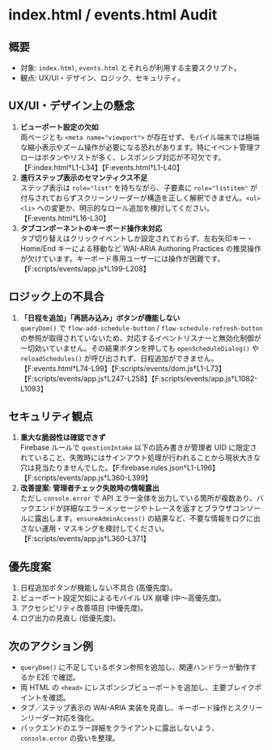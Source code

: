 # index.html / events.html Audit

## 概要
- 対象: `index.html`, `events.html` とそれらが利用する主要スクリプト。
- 観点: UX/UI・デザイン、ロジック、セキュリティ。

## UX/UI・デザイン上の懸念
1. **ビューポート設定の欠如**  
   両ページとも `<meta name="viewport">` が存在せず、モバイル端末では極端な縮小表示やズーム操作が必要になる恐れがあります。特にイベント管理フローはボタンやリストが多く、レスポンシブ対応が不可欠です。【F:index.html†L1-L34】【F:events.html†L1-L40】
2. **進行ステップ表示のセマンティクス不足**  
   ステップ表示は `role="list"` を持ちながら、子要素に `role="listitem"` が付与されておらずスクリーンリーダーが構造を正しく解釈できません。`<ul><li>` への変更か、明示的なロール追加を検討してください。【F:events.html†L16-L30】
3. **タブコンポーネントのキーボード操作未対応**  
   タブ切り替えはクリックイベントしか設定されておらず、左右矢印キー・Home/End キーによる移動など WAI-ARIA Authoring Practices の推奨操作が欠けています。キーボード専用ユーザーには操作が困難です。【F:scripts/events/app.js†L199-L208】

## ロジック上の不具合
1. **「日程を追加」「再読み込み」ボタンが機能しない**  
   `queryDom()` で `flow-add-schedule-button` / `flow-schedule-refresh-button` の参照が取得されていないため、対応するイベントリスナーと無効化制御が一切効いていません。その結果ボタンを押しても `openScheduleDialog()` や `reloadSchedules()` が呼び出されず、日程追加ができません。【F:events.html†L74-L99】【F:scripts/events/dom.js†L1-L73】【F:scripts/events/app.js†L247-L258】【F:scripts/events/app.js†L1082-L1093】

## セキュリティ観点
1. **重大な脆弱性は確認できず**  
   Firebase ルールで `questionIntake` 以下の読み書きが管理者 UID に限定されていること、失敗時にはサインアウト処理が行われることから現状大きな穴は見当たりませんでした。【F:firebase.rules.json†L1-L196】【F:scripts/events/app.js†L360-L399】
2. **改善提案: 管理者チェック失敗時の情報露出**  
   ただし `console.error` で API エラー全体を出力している箇所が複数あり、バックエンドが詳細なエラーメッセージやトレースを返すとブラウザコンソールに露出します。`ensureAdminAccess()` の結果など、不要な情報をログに出さない運用・マスキングを検討してください。【F:scripts/events/app.js†L360-L371】

## 優先度案
1. 日程追加ボタンが機能しない不具合 (高優先度)。
2. ビューポート設定欠如によるモバイル UX 崩壊 (中～高優先度)。
3. アクセシビリティ改善項目 (中優先度)。
4. ログ出力の見直し (低優先度)。

## 次のアクション例
- `queryDom()` に不足しているボタン参照を追加し、関連ハンドラーが動作するか E2E で確認。
- 両 HTML の `<head>` にレスポンシブビューポートを追加し、主要ブレイクポイントを確認。
- タブ／ステップ表示の WAI-ARIA 実装を見直し、キーボード操作とスクリーンリーダー対応を強化。
- バックエンドのエラー詳細をクライアントに露出しないよう、`console.error` の扱いを整理。
